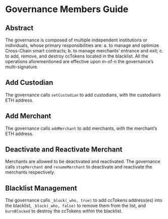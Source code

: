 # Governance Members Guide
## Abstract
The governance is composed of multiple independent institutions or individuals, whose primary responsibilities are: a. to manage and optimize Cross-Chain smart contracts; b. to manage merchants’ entrance and exit; c. to add, remove, and destroy ccTokens located in the blacklist. All the operations aforementioned are effective upon m-of-n the governance’s multi-signature.

## Add Custodian
The governance calls `setCustodian` to add custodians, with the custodian’s ETH address.

## Add Merchant
The governance calls `addMerchant` to add merchants, with the merchant’s ETH address.

## Deactivate and Reactivate Merchant
Merchants are allowed to be deactivated and reactivated. The governance calls `stopMerchant` and `resumeMerchant` to deactivate and reactivate the merchants respectively. 

## Blacklist Management
The governance calls `_block(_who, true)` to add ccTokens address(es) into the blacklist, `_block(_who, false)` to remove them from the list, and `burnBlocked` to destroy the ccTokens within the blacklist.
